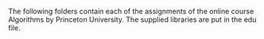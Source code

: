 The following folders contain each of the assignments of the online course Algorithms by Princeton University.
The supplied libraries are put in the edu file.

